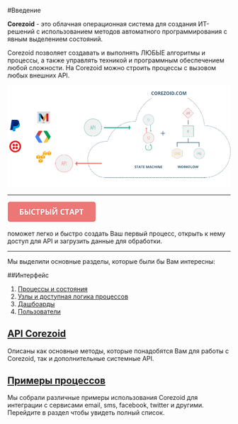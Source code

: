 #Введение

**Corezoid** - это облачная операционная система для создания ИТ-решений с использованием методов автоматного программирования с явным выделением состояний.

Corezoid позволяет создавать и выполнять ЛЮБЫЕ алгоритмы и процессы, а также управлять техникой и программным обеспечением любой сложности.
На Corezoid можно строить процессы с вызовом любых внешних API.

![API](api/img/API.png)

---
[![btn](api/img/btn.png)](quick_start.md)

поможет легко и быстро создать Ваш первый процесс, открыть к нему доступ для API и загрузить данные для обработки.

---

Мы выделили основные разделы, которые были бы Вам интересны:

##Интерфейс
1. [Процессы и состояния](interface/process_and_state/processes.md)
1. [Узлы и доступная логика процессов](interface/nodes/README.md)
1. [Дашбоарды](interface/dashboard.md)
1. [Пользователи](interface/users_groups.md)


## [API Corezoid](api/README.md)
Описаны как основные методы, которые понадобятся Вам для работы с Corezoid, так и дополнительные системные API.

## [Примеры процессов](plugins/README.md)
Мы собрали различные примеры использования Corezoid для интеграции с сервисами email, sms, facebook, twitter и другими. Перейдите в раздел чтобы увидеть полный список.


